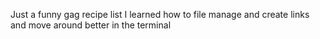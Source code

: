 Just a funny gag recipe list 
I learned how to file manage and create links and move around better in the terminal
